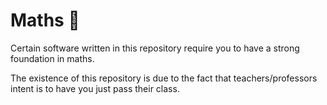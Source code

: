 # Maths :abacus:

Certain software written in this repository require you to have a strong foundation in maths.

The existence of this repository is due to the fact that teachers/professors intent is to have you just pass their class. 
